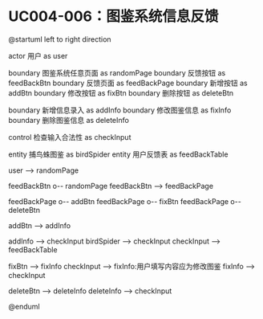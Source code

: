 # UC004-006：图鉴系统信息反馈

@startuml
left to right direction

actor 用户 as user

boundary 图鉴系统任意页面 as randomPage
boundary 反馈按钮 as feedBackBtn
boundary 反馈页面 as feedBackPage
boundary 新增按钮 as addBtn
boundary 修改按钮 as fixBtn
boundary 删除按钮 as deleteBtn

boundary 新增信息录入 as addInfo
boundary 修改图鉴信息 as fixInfo
boundary 删除图鉴信息 as deleteInfo

control 检查输入合法性 as checkInput

entity 捕鸟蛛图鉴 as birdSpider
entity 用户反馈表 as feedBackTable

user --> randomPage

feedBackBtn o-- randomPage
feedBackBtn --> feedBackPage

feedBackPage o-- addBtn
feedBackPage o-- fixBtn
feedBackPage o-- deleteBtn

addBtn --> addInfo

addInfo --> checkInput
birdSpider --> checkInput
checkInput --> feedBackTable

fixBtn --> fixInfo
checkInput --> fixInfo:用户填写内容应为修改图鉴
fixInfo --> checkInput

deleteBtn --> deleteInfo
deleteInfo --> checkInput

@enduml
